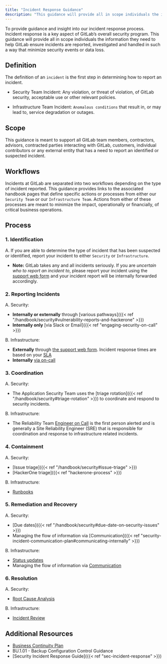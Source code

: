 ```yaml
---
title: "Incident Response Guidance"
description: "This guidance will provide all in scope individuals the information they need to help GitLab ensure incidents are reported, investigated and handled."
---
```


To provide guidance and insight into our incident response process. Incident response is a key aspect of GitLab’s overall security program. This guidance will provide all in scope individuals the information they need to help GitLab ensure incidents are reported, investigated and handled in such a way that minimize security events or data loss.

## Definition

The definition of an `incident` is the first step in determining how to report an incident.

- Security Team Incident: Any violation, or threat of violation, of GitLab security, acceptable use or other relevant policies.

- Infrastructure Team Incident: `Anomalous conditions` that result in, or may lead to, service degradation or outages.

## Scope

This guidance is meant to support all GitLab team members, contractors, advisors, contracted parties interacting with GitLab, customers, individual contributors or any external entity that has a need to report an identified or suspected incident.

## Workflows

Incidents at GitLab are separated into two workflows depending on the type of incident reported. This guidance provides links to the associated handbook pages that define specific actions or processes from either our `Security Team` or our `Infrastructure Team`. Actions from either of these processes are meant to minimize the impact, operationally or financially, of critical business operations.

## Process

### 1. Identification

A. If you are able to determine the type of incident that has been suspected or identified, report your incident to either `Security` or `Infrastructure`.

- **Note:** GitLab takes any and all incidents seriously. If you are *uncertain who to report an incident to*, please report your incident using the [support web form](https://support.gitlab.com/hc/en-us) and your incident report will be internally forwarded accordingly.

### 2. Reporting Incidents

A. Security:

- **Internally or externally** through [various pathways]({{< ref "/handbook/security#vulnerability-reports-and-hackerone" >}})
- **Internally only** [via Slack or Email]({{< ref "engaging-security-on-call" >}})

B. Infrastructure:

- **Externally** through [the support web form](https://support.gitlab.com/hc/en-us). Incident response times are based on your [SLA](https://about.gitlab.com/support/#priority-support)
- **Internally** [via on-call](https://about.gitlab.com/handbook/on-call/)

### 3. Coordination

A. Security:

- The Application Security Team uses the [triage rotation]({{< ref "/handbook/security#triage-rotation" >}}) to coordinate and respond to security incidents.

B. Infrastructure:

- The Reliability Team [Engineer on Call](https://about.gitlab.com/handbook/engineering/infrastructure/incident-management/#roles-and-responsibilities) is the first person alerted and is generally a Site Reliability Engineer (SRE) that is responsible for coordination and response to infrastructure related incidents.

### 4. Containment

A. Security:

- [Issue triage]({{< ref "/handbook/security#issue-triage" >}})
- [HackerOne triage]({{< ref "hackerone-process" >}})

B. Infrastructure:

- [Runbooks](https://about.gitlab.com/handbook/engineering/infrastructure/incident-management/#runbooks)

### 5. Remediation and Recovery

A. Security:

- [Due dates]({{< ref "/handbook/security#due-date-on-security-issues" >}})
- Managing the flow of information via [Communication]({{< ref "security-incident-communication-plan#communicating-internally" >}})

B. Infrastructure:

- [Status updates](https://about.gitlab.com/handbook/engineering/infrastructure/incident-management/#status)
- Managing the flow of information via [Communication](https://about.gitlab.com/handbook/engineering/infrastructure/incident-management/#communication)

### 6. Resolution

A. Security:

- [Root Cause Analysis](https://about.gitlab.com/handbook/engineering/root-cause-analysis/)

B. Infrastructure:

- [Incident Review](https://about.gitlab.com/handbook/engineering/infrastructure/incident-review/)

## Additional Resources

- [Business Continuity Plan](/https://about.gitlab.comhandbook/business-technology/gitlab-business-continuity-plan/)
- BU.1.01 - Backup Configuration Control Guidance
- [Security Incident Response Guide]({{< ref "sec-incident-response" >}})

